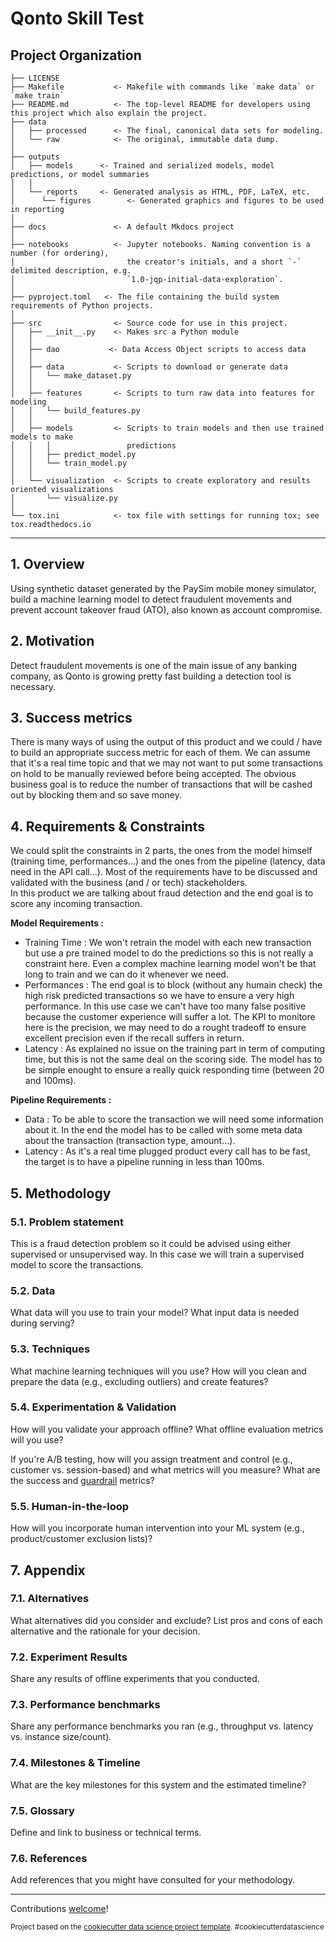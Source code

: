 Qonto Skill Test
==============================

Project Organization
------------

    ├── LICENSE
    ├── Makefile           <- Makefile with commands like `make data` or `make train`
    ├── README.md          <- The top-level README for developers using this project which also explain the project.
    ├── data
    │   ├── processed      <- The final, canonical data sets for modeling.
    │   └── raw            <- The original, immutable data dump.
    │
    ├── outputs
    │   ├── models      <- Trained and serialized models, model predictions, or model summaries
    │   │
    │   └── reports     <- Generated analysis as HTML, PDF, LaTeX, etc.
    │      └── figures        <- Generated graphics and figures to be used in reporting
    │
    ├── docs               <- A default Mkdocs project
    │
    ├── notebooks          <- Jupyter notebooks. Naming convention is a number (for ordering),
    │                         the creator's initials, and a short `-` delimited description, e.g.
    │                         `1.0-jqp-initial-data-exploration`.
    │
    ├── pyproject.toml   <- The file containing the build system requirements of Python projects.
    │
    ├── src                <- Source code for use in this project.
    │   ├── __init__.py    <- Makes src a Python module
    │   │
    │   ├── dao           <- Data Access Object scripts to access data
    │   │
    │   ├── data           <- Scripts to download or generate data
    │   │   └── make_dataset.py
    │   │
    │   ├── features       <- Scripts to turn raw data into features for modeling
    │   │   └── build_features.py
    │   │
    │   ├── models         <- Scripts to train models and then use trained models to make
    │   │   │                 predictions
    │   │   ├── predict_model.py
    │   │   └── train_model.py
    │   │
    │   └── visualization  <- Scripts to create exploratory and results oriented visualizations
    │       └── visualize.py
    │
    └── tox.ini            <- tox file with settings for running tox; see tox.readthedocs.io


--------

## 1. Overview

Using synthetic dataset generated by the PaySim mobile money simulator, build a machine learning model to detect fraudulent movements and prevent account takeover fraud (ATO), also known as account compromise.

## 2. Motivation

Detect fraudulent movements is one of the main issue of any banking company, as Qonto is growing pretty fast building a detection tool is necessary. 

## 3. Success metrics

There is many ways of using the output of this product and we could / have to build an appropriate success metric for each of them.
We can assume that it's a real time topic and that we may not want to put some transactions on hold to be manually reviewed before being accepted.
The obvious business goal is to reduce the number of transactions that will be cashed out by blocking them and so save money.

## 4. Requirements & Constraints

We could split the constraints in 2 parts, the ones from the model himself (training time, performances...) and the ones from the pipeline (latency, data need in the API call...). Most of the requirements have to be discussed and validated with the business (and / or tech) stackeholders.  
In this product we are talking about fraud detection and the end goal is to score any incoming transaction.  

__Model Requirements :__
* Training Time : We won't retrain the model with each new transaction but use a pre trained model to do the predictions so this is not really a constraint here. Even a complex machine learning model won't be that long to train and we can do it whenever we need.
* Performances : The end goal is to block (without any humain check) the high risk predicted transactions so we have to ensure a very high performance. In this use case we can't have too many false positive because the customer experience will suffer a lot. The KPI to monitore here is the precision, we may need to do a rought tradeoff to ensure excellent precision even if the recall suffers in return.
* Latency : As explained no issue on the training part in term of computing time, but this is not the same deal on the scoring side. The model has to be simple enought to ensure a really quick responding time (between 20 and 100ms).  

__Pipeline Requirements :__
* Data : To be able to score the transaction we will need some information about it. In the end the model has to be called with some meta data about the transaction (transaction type, amount...).
* Latency : As it's a real time plugged product every call has to be fast, the target is to have a pipeline running in less than 100ms.  

## 5. Methodology

### 5.1. Problem statement

This is a fraud detection problem so it could be advised using either supervised or unsupervised way. In this case we will train a supervised model to score the transactions. 

### 5.2. Data

What data will you use to train your model? What input data is needed during serving?

### 5.3. Techniques

What machine learning techniques will you use? How will you clean and prepare the data (e.g., excluding outliers) and create features?

### 5.4. Experimentation & Validation

How will you validate your approach offline? What offline evaluation metrics will you use?

If you're A/B testing, how will you assign treatment and control (e.g., customer vs. session-based) and what metrics will you measure? What are the success and [guardrail](https://medium.com/airbnb-engineering/designing-experimentation-guardrails-ed6a976ec669) metrics?

### 5.5. Human-in-the-loop

How will you incorporate human intervention into your ML system (e.g., product/customer exclusion lists)?

## 7. Appendix

### 7.1. Alternatives

What alternatives did you consider and exclude? List pros and cons of each alternative and the rationale for your decision.

### 7.2. Experiment Results

Share any results of offline experiments that you conducted.

### 7.3. Performance benchmarks

Share any performance benchmarks you ran (e.g., throughput vs. latency vs. instance size/count).

### 7.4. Milestones & Timeline

What are the key milestones for this system and the estimated timeline?

### 7.5. Glossary

Define and link to business or technical terms.

### 7.6. References

Add references that you might have consulted for your methodology.

--------

Contributions [welcome](https://github.com/eugeneyan/ml-design-docs/pulls)!
<p><small>Project based on the <a target="_blank" href="https://drivendata.github.io/cookiecutter-data-science/">cookiecutter data science project template</a>. #cookiecutterdatascience</small></p>


